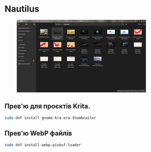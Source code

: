 # Nautilus

<figure><img src="../../.gitbook/assets/image (19).png" alt=""><figcaption></figcaption></figure>

## Прев'ю для проєктів Krita.

```bash
sudo dnf install gnome-kra-ora-thumbnailer
```

## Прев'ю WebP файлів <a href="#prevyu-webp-failov" id="prevyu-webp-failov"></a>

```bash
sudo dnf install webp-pixbuf-loader
```

